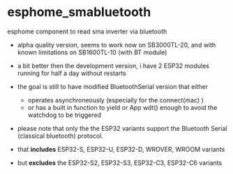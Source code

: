 # esphome_smabluetooth
esphome component to read sma inverter via bluetooth
- alpha quality version, seems to work now on SB3000TL-20, and with known limitations on SB1600TL-10 (with BT module)
- a bit better then the development version, i have 2 ESP32 modules running for half a day without restarts
- the goal is still to have modified BluetoothSerial version that either
  - operates asynchroneously (especially for the connect(mac) )
  - or has a built in function to yield or App wdt() enough to avoid the watchdog to be triggered
 
- please note that only the the ESP32 variants support the Bluetooth Serial (classical bluetooth) protocol.
-   that **includes** ESP32-S, ESP32-U, ESP32-D, WROVER, WROOM variants
-   but **excludes** the ESP32-S2, ESP32-S3, ESP32-C3, ESP32-C6 variants
